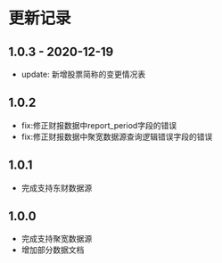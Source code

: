 # 更新记录
## 1.0.3 - 2020-12-19
- update: 新增股票简称的变更情况表

## 1.0.2
- fix:修正财报数据中report_period字段的错误
- fix:修正财报数据中聚宽数据源查询逻辑错误字段的错误

## 1.0.1
- 完成支持东财数据源

## 1.0.0
- 完成支持聚宽数据源
- 增加部分数据文档